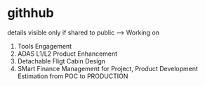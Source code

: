 # githhub
details visible only if shared to public
--> Working on
1. Tools Engagement
2. ADAS L1/L2 Product Enhancement
3. Detachable Fligt Cabin Design
4. SMart Finance Management for Project, Product Development Estimation from POC to PRODUCTION
